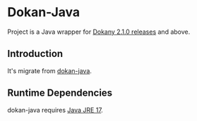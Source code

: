 Dokan-Java
======

Project is a Java wrapper for [Dokany 2.1.0 releases](https://github.com/dokan-dev/dokany/releases) and above.

## Introduction
It's migrate from [dokan-java](https://github.com/dokan-dev/dokan-java/tree/feature/dokan2).

## Runtime Dependencies
dokan-java requires [Java JRE 17](https://jdk.java.net/17/).
